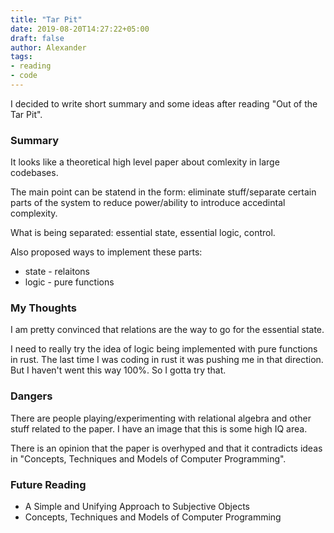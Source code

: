 ```yaml
---
title: "Tar Pit"
date: 2019-08-20T14:27:22+05:00
draft: false
author: Alexander
tags:
- reading
- code
---
```


I decided to write short summary and some ideas after reading "Out of the Tar Pit".

### Summary

It looks like a theoretical high level paper about comlexity in large codebases.

The main point can be statend in the form: eliminate stuff/separate certain parts of the system to reduce power/ability to introduce accedintal complexity.

What is being separated: essential state, essential logic, control.

Also proposed ways to implement these parts:
- state - relaitons
- logic - pure functions

### My Thoughts

I am pretty convinced that relations are the way to go for the essential state.

I need to really try the idea of logic being implemented with pure functions in rust.
The last time I was coding in rust it was pushing me in that direction.
But I haven't went this way 100%.
So I gotta try that.

### Dangers

There are people playing/experimenting with relational algebra and other stuff related to the paper.
I have an image that this is some high IQ area.

There is an opinion that the paper is overhyped and that it contradicts ideas in "Concepts, Techniques and Models of Computer Programming".

### Future Reading

- A Simple and Unifying Approach to Subjective Objects
- Concepts, Techniques and Models of Computer Programming
